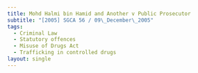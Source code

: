 ```yaml
---
title: Mohd Halmi bin Hamid and Another v Public Prosecutor
subtitle: "[2005] SGCA 56 / 09\_December\_2005"
tags:
  - Criminal Law
  - Statutory offences
  - Misuse of Drugs Act
  - Trafficking in controlled drugs
layout: single
---
```


